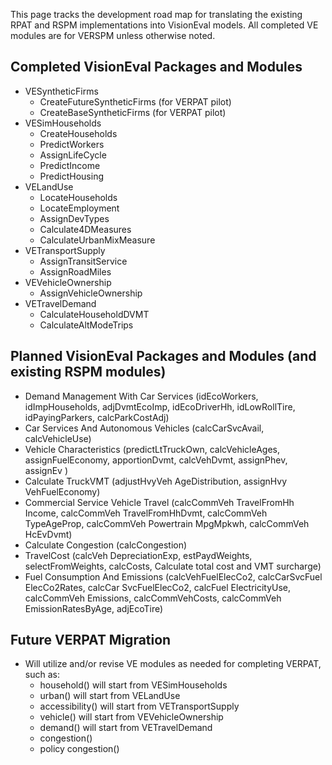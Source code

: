 This page tracks the development road map for translating the existing RPAT and RSPM implementations into VisionEval models.  All completed VE modules are for VERSPM unless otherwise noted.  

## Completed VisionEval Packages and Modules
  - VESyntheticFirms
    - CreateFutureSyntheticFirms (for VERPAT pilot)
    - CreateBaseSyntheticFirms (for VERPAT pilot)
  - VESimHouseholds
    - CreateHouseholds
    - PredictWorkers
    - AssignLifeCycle
    - PredictIncome
    - PredictHousing
  - VELandUse
    - LocateHouseholds
    - LocateEmployment
    - AssignDevTypes
    - Calculate4DMeasures
    - CalculateUrbanMixMeasure
  - VETransportSupply
    - AssignTransitService
    - AssignRoadMiles
  - VEVehicleOwnership
    - AssignVehicleOwnership
  - VETravelDemand
    - CalculateHouseholdDVMT
    - CalculateAltModeTrips
    
## Planned VisionEval Packages and Modules (and existing RSPM modules)
  - Demand Management With Car Services (idEcoWorkers, idImpHouseholds, adjDvmtEcoImp, idEcoDriverHh, idLowRollTire, idPayingParkers, calcParkCostAdj)
  - Car Services And Autonomous Vehicles (calcCarSvcAvail, calcVehicleUse)
  - Vehicle Characteristics (predictLtTruckOwn, calcVehicleAges, assignFuelEconomy, apportionDvmt, calcVehDvmt, assignPhev, assignEv	)
  - Calculate TruckVMT (adjustHvyVeh AgeDistribution, assignHvy VehFuelEconomy)
  - Commercial Service Vehicle Travel (calcCommVeh TravelFromHh Income, calcCommVeh TravelFromHhDvmt, calcCommVeh TypeAgeProp, calcCommVeh Powertrain MpgMpkwh, calcCommVeh HcEvDvmt)
  - Calculate Congestion (calcCongestion)
  - TravelCost (calcVeh DepreciationExp, estPaydWeights, selectFromWeights, calcCosts, Calculate total cost and VMT surcharge)
  - Fuel Consumption And Emissions (calcVehFuelElecCo2, calcCarSvcFuel ElecCo2Rates, calcCar SvcFuelElecCo2, calcFuel ElectricityUse, calcCommVeh Emissions, calcCommVehCosts, calcCommVeh EmissionRatesByAge, adjEcoTire)
  
## Future VERPAT Migration 
  - Will utilize and/or revise VE modules as needed for completing VERPAT, such as:
    - household() will start from VESimHouseholds
    - urban() will start from VELandUse
    - accessibility() will start from VETransportSupply
    - vehicle() will start from VEVehicleOwnership
    - demand() will start from VETravelDemand
    - congestion() 
    - policy congestion()

